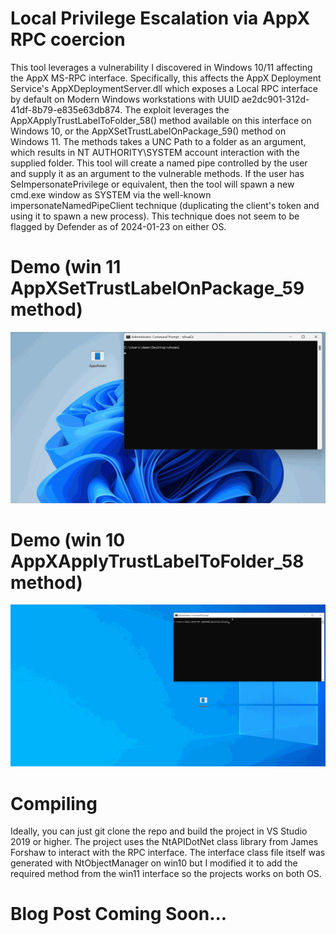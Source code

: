 # Local Privilege Escalation via AppX RPC coercion
This tool leverages a vulnerability I discovered in Windows 10/11 affecting the AppX MS-RPC interface. Specifically, this affects the AppX Deployment Service's AppXDeploymentServer.dll which exposes a Local RPC interface by default on Modern Windows workstations with UUID ae2dc901-312d-41df-8b79-e835e63db874. The exploit leverages the AppXApplyTrustLabelToFolder_58() method available on this interface on Windows 10, or the AppXSetTrustLabelOnPackage_59() method on Windows 11. The methods takes a UNC Path to a folder as an argument, which results in NT AUTHORITY\SYSTEM account interaction with the supplied folder. This tool will create a named pipe controlled by the user and supply it as an argument to the vulnerable methods. If the user has SeImpersonatePrivilege or equivalent, then the tool will spawn a new cmd.exe window as SYSTEM via the well-known impersonateNamedPipeClient technique (duplicating the client's token and using it to spawn a new process). This technique does not seem to be flagged by Defender as of 2024-01-23 on either OS.

# Demo (win 11 AppXSetTrustLabelOnPackage_59 method)
![](https://github.com/PN-Tester/AppxPotato/blob/main/AppxDemoWin11.gif)
# Demo (win 10 AppXApplyTrustLabelToFolder_58 method)
![](https://github.com/PN-Tester/AppxPotato/blob/main/AppxPotatoDemo.gif)

# Compiling
Ideally, you can just git clone the repo and build the project in VS Studio 2019 or higher. The project uses the NtAPIDotNet class library from James Forshaw to interact with the RPC interface. The interface class file itself was generated with NtObjectManager on win10 but I modified it to add the required method from the win11 interface so the projects works on both OS.


# Blog Post Coming Soon...


